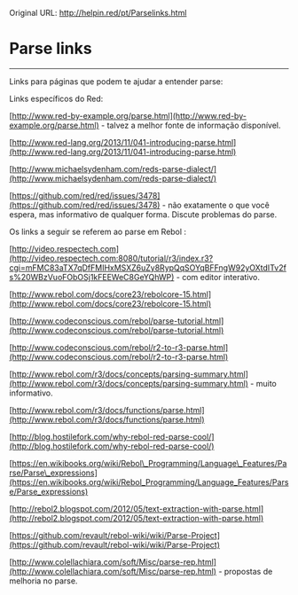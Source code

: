Original URL: <http://helpin.red/pt/Parselinks.html>

# Parse links

* * *

Links para páginas que podem te ajudar a entender parse:

Links específicos do Red:

[http://www.red-by-example.org/parse.html](http://www.red-by-example.org/parse.html) - talvez a melhor fonte de informação disponível.

[http://www.red-lang.org/2013/11/041-introducing-parse.html](http://www.red-lang.org/2013/11/041-introducing-parse.html)

[http://www.michaelsydenham.com/reds-parse-dialect/](http://www.michaelsydenham.com/reds-parse-dialect/)

[https://github.com/red/red/issues/3478](https://github.com/red/red/issues/3478) - não exatamente o que você espera, mas informativo de qualquer forma. Discute problemas do parse.

Os links a seguir se referem ao parse em Rebol :

[http://video.respectech.com](http://video.respectech.com:8080/tutorial/r3/index.r3?cgi=mFMC83aTX7qDfFMIHxMSXZ6uZy8RypQqSOYqBFFngW92yOXtdITv2fs%20WBzVuoFObOSj1kFEEWeC8GeYQhWP) - com editor interativo.

[http://www.rebol.com/docs/core23/rebolcore-15.html](http://www.rebol.com/docs/core23/rebolcore-15.html)

[http://www.codeconscious.com/rebol/parse-tutorial.html](http://www.codeconscious.com/rebol/parse-tutorial.html)

[http://www.codeconscious.com/rebol/r2-to-r3-parse.html](http://www.codeconscious.com/rebol/r2-to-r3-parse.html)

[http://www.rebol.com/r3/docs/concepts/parsing-summary.html](http://www.rebol.com/r3/docs/concepts/parsing-summary.html) - muito informativo.

[http://www.rebol.com/r3/docs/functions/parse.html](http://www.rebol.com/r3/docs/functions/parse.html)

[http://blog.hostilefork.com/why-rebol-red-parse-cool/](http://blog.hostilefork.com/why-rebol-red-parse-cool/)

[https://en.wikibooks.org/wiki/Rebol\_Programming/Language\_Features/Parse/Parse\_expressions](https://en.wikibooks.org/wiki/Rebol_Programming/Language_Features/Parse/Parse_expressions)

[http://rebol2.blogspot.com/2012/05/text-extraction-with-parse.html](http://rebol2.blogspot.com/2012/05/text-extraction-with-parse.html)

[https://github.com/revault/rebol-wiki/wiki/Parse-Project](https://github.com/revault/rebol-wiki/wiki/Parse-Project)

[http://www.colellachiara.com/soft/Misc/parse-rep.html](http://www.colellachiara.com/soft/Misc/parse-rep.html) - propostas de melhoria no parse.
